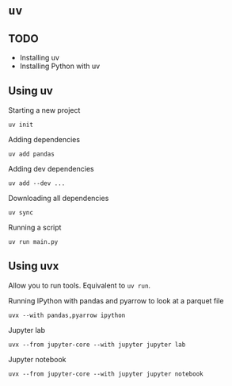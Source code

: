 # `uv`

## TODO
- Installing uv
- Installing Python with uv

## Using uv

Starting a new project

    uv init

Adding dependencies

    uv add pandas

Adding dev dependencies

    uv add --dev ...

Downloading all dependencies

    uv sync

Running a script

    uv run main.py


## Using uvx

Allow you to run tools. Equivalent to `uv run`.

Running IPython with pandas and pyarrow to look at a parquet file

    uvx --with pandas,pyarrow ipython

Jupyter lab

    uvx --from jupyter-core --with jupyter jupyter lab

Jupyter notebook

    uvx --from jupyter-core --with jupyter jupyter notebook